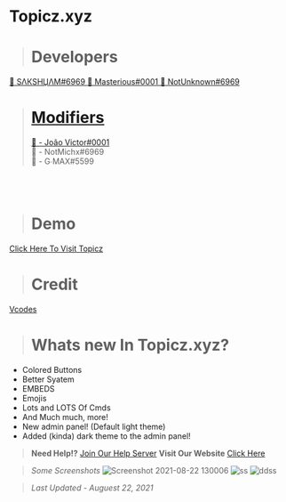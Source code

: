 # Topicz.xyz

> # Developers
<a href="https://topicz.xyz/user/745581095747059722">👤 SΛКSHЏΛM#6969
<a href="https://topicz.xyz/user/693553429380857978">👤 Masterious#0001
<a href="https://topicz.xyz/user/729554449844011130">👤 NotUnknown#6969
  
> # Modifiers
> 👤 - João Victor#0001</a><br>
> 👤 - NotMichx#6969</a><br>
> 👤 - G∙MAX#5599</a><br>


<br><br>
> # Demo
<a href="https://topicz.xyz/">Click Here To Visit Topicz</a>
<br>

> # Credit 
[Vcodes](https://vcodes.xyz/)

> # Whats new In Topicz.xyz?

- Colored Buttons
- Better Syatem
- EMBEDS
- Emojis
- Lots and LOTS Of Cmds
- And Much much, more!
- New admin panel!  (Default light theme) 
- Added (kinda) dark theme to the admin panel!

> **Need Help!?** [Join Our Help Server](https://discord.gg/eWpusb5yn4)
> **Visit Our Website** [Click Here](https://topicz.xyz/)



> *Some Screenshots*
![Screenshot 2021-08-22 130006](https://user-images.githubusercontent.com/88571629/130346121-7d6588a8-2ac9-4714-980e-90c20954642d.png)
![ss](https://user-images.githubusercontent.com/88571629/130346178-20fd8a9f-7203-44e9-a598-80363c269487.png)
![ddss](https://user-images.githubusercontent.com/88571629/130346198-23302c9a-ea60-4b7a-a7ab-1198c1027901.png)



> *Last Updated - Auguest 22, 2021*


